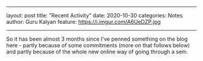 

---
layout: post
title:  "Recent Activity"
date:   2020-10-30
categories: Notes
author: Guru Kalyan
feature: https://i.imgur.com/A6UeDZP.jpg

---

So it has been almost 3 months since I've penned something on the blog here - partly because
of some commitments (more on that follows below) and partly because of the whole new
online way of going through a sem.

<!---
First off, IIT Bombay decided to opt for an online semester by having virtual classes and
exams. Started off roughly around 3rd week of August, we're currently underway to
end-semesters, with a rather short semester on our hands. Specifics include using popular video
conferencing softwares (or should I say a zoo of shiny looking apps, each of which harbours
some fatal flaws) along with video proctoring for exams. Although a recent survey informs that
the majority (by this I really mean >50%) has found the ordeal quite taxing, I'd say the experience
has been rather bitter-sweet on my end of spectrum. With several pros and cons weighed on opposite ends,
I think a good reason could be labelled to my own preference of working alone that made the logistical
change a small perturbation. My outgoing friends, on the other hand, have had to face this unique reality.
--->
